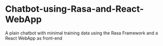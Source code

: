 # Chatbot-using-Rasa-and-React-WebApp
A plain chatbot with minimal training data using the Rasa Framework and a React WebApp as front-end
